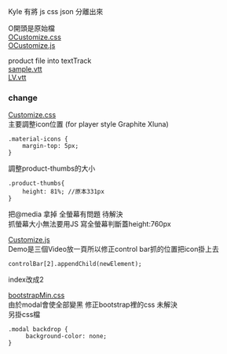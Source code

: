  Kyle 有將 js css json 分離出來 
  
O開頭是原始檔  
[OCustomize.css](https://raw.githubusercontent.com/IXlinfairuser/Shoppable-Sample/master/ShoppingVideo_Customize/OCustomize.css)  
[OCustomize.js](https://raw.githubusercontent.com/IXlinfairuser/Shoppable-Sample/master/ShoppingVideo_Customize/Customize.js)  
  
product file into textTrack  
[sample.vtt](https://raw.githubusercontent.com/IXlinfairuser/Shoppable-Sample/master/ShoppingVideo_Customize/sample.vtt)    
[LV.vtt](https://raw.githubusercontent.com/IXlinfairuser/Shoppable-Sample/master/ShoppingVideo_Customize/LV.vtt)  
  
  
### change ###  
[Customize.css](https://raw.githubusercontent.com/IXlinfairuser/Shoppable-Sample/master/ShoppingVideo_Customize/Customize.css)    
主要調整icon位置 (for player style Graphite Xluna)
```
.material-icons {
    margin-top: 5px;
}
```  

調整product-thumbs的大小  
```  
.product-thumbs{ 
    height: 81%; //原本331px
}
```  

把@media 拿掉 全螢幕有問題  待解決    
抓螢幕大小無法要用JS 寫全螢幕判斷蓋height:760px  

[Customize.js](https://raw.githubusercontent.com/IXlinfairuser/Shoppable-Sample/master/ShoppingVideo_Customize/Customize.js)  
Demo是三個Video放一頁所以修正control bar抓的位置把icon掛上去  
```  
controlBar[2].appendChild(newElement);
```  
index改成2  
      
[bootstrapMin.css](https://raw.githubusercontent.com/IXlinfairuser/Shoppable-Sample/master/ShoppingVideo_Customize/bootstrapMin.css)  
由於modal會使全部變黑   修正bootstrap裡的css  未解決  
另掛css檔  
```  
.modal backdrop {
     background-color: none;
}
```  
